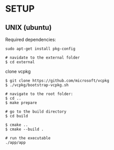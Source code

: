 # SETUP

## UNIX (ubuntu)
Required dependencies:

```
sudo apt-get install pkg-config 
```

```
# navidate to the external folder
$ cd external
```
clone vcpkg
```
$ git clone https://github.com/microsoft/vcpkg
$ ./vcpkg/bootstrap-vcpkg.sh

# navigate to the root folder:
$ cd ..
$ make prepare

# go to the build directory
$ cd build

$ cmake ..
$ cmake --build .

# run the executable
./app/app
```



